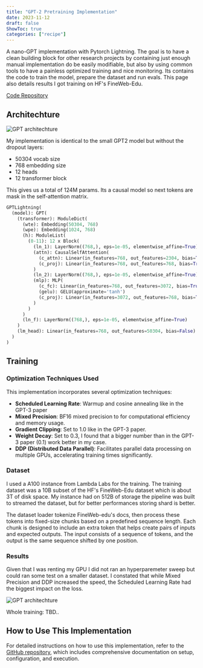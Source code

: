```yaml
---
title: "GPT-2 Pretraining Implementation"
date: 2023-11-12
draft: false
ShowToc: true
categories: ["recipe"]
---
```


A nano-GPT implementation with Pytorch Lightning. The goal is to have a clean building block for other research projects by containing just enough manual implementation do be easily modifiable, but also by using common tools to have a painless optimized training and nice monitoring. Its contains the code to train the model, prepare the dataset and run evals. This page also details results I got training on HF's FineWeb-Edu. 

[Code Repository](https://github.com/JulienRineau/gpt2-workflow)


## Architechture

![GPT architechture](/img/gpt-lightning/gpt2-architechture.png)

My implementation is identical to the small GPT2 model but without the dropout layers: 

- 50304 vocab size
- 768 embedding size
- 12 heads 
- 12 transformer block 

This gives us a total of 124M params. 
Its a causal model so next tokens are mask in the self-attention matrix.

```python
GPTLightning(
  (model): GPT(
    (transformer): ModuleDict(
      (wte): Embedding(50304, 768)
      (wpe): Embedding(1024, 768)
      (h): ModuleList(
        (0-11): 12 x Block(
          (ln_1): LayerNorm((768,), eps=1e-05, elementwise_affine=True)
          (attn): CausalSelfAttention(
            (c_attn): Linear(in_features=768, out_features=2304, bias=True)
            (c_proj): Linear(in_features=768, out_features=768, bias=True)
          )
          (ln_2): LayerNorm((768,), eps=1e-05, elementwise_affine=True)
          (mlp): MLP(
            (c_fc): Linear(in_features=768, out_features=3072, bias=True)
            (gelu): GELU(approximate='tanh')
            (c_proj): Linear(in_features=3072, out_features=768, bias=True)
          )
        )
      )
      (ln_f): LayerNorm((768,), eps=1e-05, elementwise_affine=True)
    )
    (lm_head): Linear(in_features=768, out_features=50304, bias=False)
  )
)
```

## Training
### Optimization Techniques Used

This implementation incorporates several optimization techniques:

- **Scheduled Learning Rate**: Warmup and cosine annealing like in the GPT-3 paper
- **Mixed Precision**: BF16 mixed precision to for computational efficiency and memory usage.
- **Gradient Clipping**: Set to 1.0 like in the GPT-3 paper.
- **Weight Decay**: Set to 0.3, I found that a bigger number than in the GPT-3 paper (0.1) work better in my case.
- **DDP (Distributed Data Parallel)**: Facilitates parallel data processing on multiple GPUs, accelerating training times significantly.

### Dataset
I used a A100 instance from Lambda Labs for the training. The training dataset was a 10B subset of the HF's FineWeb-Edu dataset which is about 3T of disk space. My instance had on 512B of storage the pipeline was built to streamed the dataset, but for better performances storing shard is better.

The dataset loader tokenize FineWeb-edu's docs, then process these tokens into fixed-size chunks based on a predefined sequence length. Each chunk is designed to include an extra token that helps create pairs of inputs and expected outputs. The input consists of a sequence of tokens, and the output is the same sequence shifted by one position.

### Results

Given that I was renting my GPU I did not ran an hyperparemeter sweep but could ran some test on a smaller dataset. I constated that while Mixed Precision and DDP increased the speed, the Scheduled Learning Rate had the biggest impact on the loss. 

![GPT architechture](/img/gpt-lightning/training_loss_chart.png)


Whole training:
TBD..

## How to Use This Implementation

For detailed instructions on how to use this implementation, refer to the [GitHub repository](https://github.com/JulienRineau/gpt2-workflow), which includes comprehensive documentation on setup, configuration, and execution.